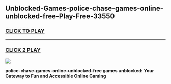 
## Unblocked-Games-police-chase-games-online-unblocked-free-Play-Free-33550
<h3>
<a href="https://premium76.site?title=police-chase-games-online-unblocked-free&ref=10A">CLICK TO PLAY</a></h3>
<hr>

<h3>
<a href="https://premium76.site?title=police-chase-games-online-unblocked-free&ref=10A">CLICK 2 PLAY</a>
  
</h3>

<a href="https://premium76.site?title=police-chase-games-online-unblocked-free&ref=10A"><img src="https://clearcache.store/games.png"></a>


**police-chase-games-online-unblocked-free games unblocked: Your Gateway to Fun and Accessible Online Gaming**
